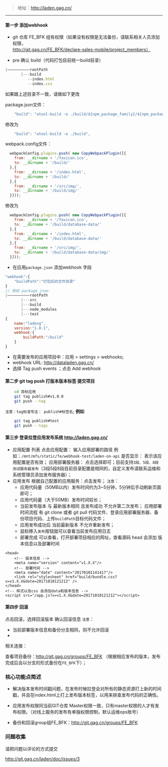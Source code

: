 > 地址：http://laden.gag.cn/

---
#### 第一步 添加webhook

* git 仓库 FE_BFK 组有权限（如果没有权限是无法备份，请联系相关人员添加权限，http://git.gag.cn/FE_BFK/declare-sales-mobile/project_members）

* pre 确认 build（代码打包目前统一build目录）

``` javascript
|——————————rootPath
	   |---build
	  	  --index.html
	   	  --index.css
```
如果跟上述目录不一致，请做如下更改

package.json文件：

``` javascript
    "build": "atool-build -o ./build/${npm_package_family}/${npm_package_name/{npm_package_version}",
```
修改为
``` javascript
    "build": "atool-build -o ./build", 
```


webpack.config文件：

``` javascript
  webpackConfig.plugins.push( new CopyWebpackPlugin([{
    from: __dirname + '/favicon.ico',
    to: __dirname + '/build/'
  },{
    from: __dirname + '/index.html',
    to: __dirname + '/build/'
  },{
    from: __dirname + '/src/img/',
    to: __dirname + '/build/img/'
  }]));
```
修改为
``` javascript
  webpackConfig.plugins.push( new CopyWebpackPlugin([{
    from: __dirname + '/favicon.ico',
    to: __dirname + '/build/database-data/'
  },{
    from: __dirname + '/index.html',
    to: __dirname + '/build/database-data/'
  },{
    from: __dirname + '/src/img/',
    to: __dirname + '/build/database-data/img/'
  }]));

```

* 在应用` package.json ` 添加webhook 字段

``` javascript
"webhook":{
	"buildPath":"打包后的文件目录"
}
// 例如 package.json
|——————————rootPath
	   |---src 
	   |---build
	   |---node_modules
	   |---test
{
	name:"ladeng",
	version:"1.0.1",
	webhook:{
		buildPath:"/build"
	}
}
```



* 在需要发布的应用项目中：应用  >  settings  > webhooks;
* webhook URL: http://dataladen.gag.cn/
*  选择 Tag push events ；点击 Add webhook

#### 第二步 git tag push 打版本版本标签 提交项目 

``` bash
	cd 目标应用
	git tag publish#v1.0.0
	git push --tag
```
`注意：tag标准写法： publish#标签名`;
**例如**
```bash
	git tag publish#test
	git push --tags
```

#### 第三步 登录拉登应用发布系统 http://laden.gag.cn/
* 应用配置 列表
	点击应用配置： 输入应用部署的路径
	例如：`/mnt/mfs/static/fe/webhook-test/laden-on-api`
	是否显示： 表示该应用配置是否有效；
	应用部署服务器： 点击选择即可；目前支持`3段、5段、8段 测试服务器发布`（3段5段8段目前目录配置是相同的，自定义发布请联系运维和系统管理员添加发布服务器）；
*  应用发布	
	根据自己配置的应用服务：点击发布；
	`注意`：
	* 应用代码量（50MB以内）发布时间约为3~5分钟，5分钟后手动刷新页面即可；
	* 应用代码量（大于50MB）发布时间较长；
	* 当前发布版本 与 最新版本相同 且发布成功 不允许第二次发布；
应用部署时间流程 有 git clone 或者 git pull 代码文件、登录应用部署服务器、备份项目代码、上传`buildPath`目标代码文件；
	* 应用发布成功后 当前最新版本 不允许重新发布；
	* 鼠标移入`发布`按钮就可以查看当前发布应用日志 
	* 部署完成 可以查看，打开部署项目相应的网址，查看源码 head 会添加 版本信息以及部署时间
``` htmlbars
<head>
	<!-- 版本信息 -->
	<meta name="version" content="v1.X.X"/>
	<!-- 部署时间 -->
	<meta name="date" content="20170101141417"/>
	<link rel="stylesheet" href="build/bundle.css?v=v1.X.X&date=20171010121212" />
</head>	
<!-- 样式以及css 会添加data和版本信息 -->
<script src="/app.js?v=v1.X.X&date=20171010121212"></script>
```

#### 第四步 回滚

点击回滚，选择回滚版本 确认回滚信息
`注意`：
* 当前部署版本信息和备份分支相同，则不允许回滚
* 

相关连接：

查看项目备份：http://git.gag.cn/groups/FE_BFK  （根据相应发布的版本，发布完成后会以分支的形式备份在`FE_BFK`下）；

### 核心功能点简述

*  解决版本发布时间戳问题，在发布时候拉登会对所有的静态资源打上新的时间戳，并且在index.html上打上发布版本标签，以用来排查发布代码的正确性。

*   应用发布权限同当前GIT仓库 Master权限一致，只有master权限的人才有发布权限。（对线上服务的发布有单独权限控制，默认运维ops账号）

*   备份和回滚group组FE_BFK：http://git.gag.cn/groups/FE_BFK


### 问题收集

请把问题以评论的方式提交

 http://git.gag.cn/laden/doc/issues/3
